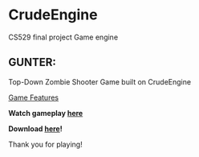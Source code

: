 # CrudeEngine
CS529 final project Game engine

## GUNTER: 
Top-Down Zombie Shooter Game built on CrudeEngine

[Game Features](GameFeatures.xlsx)

**Watch gameplay [here](https://youtu.be/ygrjMR30HN0)** 

**Download [here](https://drive.google.com/file/d/1S8e1XTOPK062g2kLxQxOZZn1c2M_vDDU/view?usp=sharing)!**

Thank you for playing!
